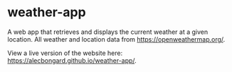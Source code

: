 # weather-app

A web app that retrieves and displays the current weather at a given location. All weather and location data from 
https://openweathermap.org/.

View a live version of the website here: https://alecbongard.github.io/weather-app/.
